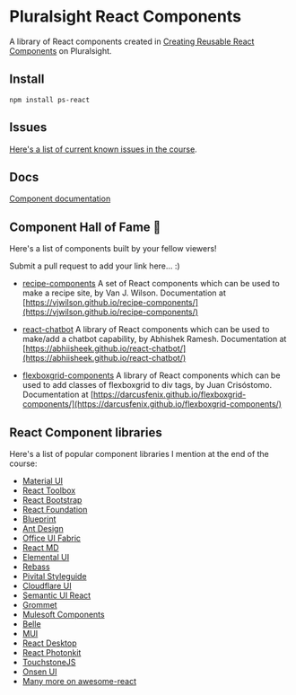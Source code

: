 # Pluralsight React Components

A library of React components created in [Creating Reusable React Components](https://app.pluralsight.com/library/courses/react-creating-reusable-components) on Pluralsight.

## Install
```
npm install ps-react
```

## Issues
[Here's a list of current known issues in the course](https://github.com/coryhouse/ps-react/issues).

## Docs
[Component documentation](http://coryhouse.github.io/ps-react)

## Component Hall of Fame 🎉
Here's a list of components built by your fellow viewers!

Submit a pull request to add your link here... :)

- [recipe-components](https://github.com/vjwilson/recipe-components) A set of React components which can be used to make a recipe site, by Van J. Wilson. Documentation at [https://vjwilson.github.io/recipe-components/](https://vjwilson.github.io/recipe-components/)

- [react-chatbot](https://github.com/abhiisheek/react-chatbot) A library of React components which can be used to make/add a chatbot capability, by Abhishek Ramesh. Documentation at [https://abhiisheek.github.io/react-chatbot/](https://abhiisheek.github.io/react-chatbot/)

- [flexboxgrid-components](https://github.com/darcusfenix/flexboxgrid-components) A library of React components which can be used to add classes of flexboxgrid to div tags, by Juan Crisóstomo. Documentation at [https://darcusfenix.github.io/flexboxgrid-components/](https://darcusfenix.github.io/flexboxgrid-components/)


## React Component libraries
Here's a list of popular component libraries I mention at the end of the course:
- [Material UI](http://material-ui.com)
- [React Toolbox](http://react-toolbox.com) 
- [React Bootstrap](http://react-bootstrap.github.io)
- [React Foundation](http://react.foundation)
- [Blueprint](http://blueprintjs.com)
- [Ant Design](http://ant.design)
- [Office UI Fabric](http://dev.office.com/fabric)
- [React MD](http://react-md.mlaursen.com)
- [Elemental UI](http://elemental-ui.com)
- [Rebass](http://jxnblk.com/rebass/)
- [Pivital Styleguide](http://styleguide.cfapps.io)
- [Cloudflare UI](http://cloudflare.github.io)
- [Semantic UI React](http://react.semantic-ui.com)
- [Grommet](http://grommet.github.io)
- [Mulesoft Components](http://ux.mulesoft.com)
- [Belle](http://nikgraf.github.io/belle)
- [MUI](http://muicss.com)
- [React Desktop](http://reactdesktop.js.org)
- [React Photonkit](http://react-photonkit.github.io)
- [TouchstoneJS](http://touchstonejs.io)
- [Onsen UI](http://onsen.io/react)
- [Many more on awesome-react](http://github.com/enaqx/awesome-react)
